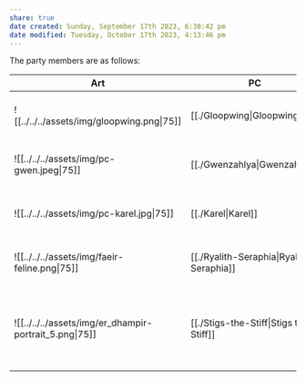 ```yaml
---
share: true
date created: Sunday, September 17th 2023, 6:38:42 pm
date modified: Tuesday, October 17th 2023, 4:13:46 pm
---
```


The party members are as follows: 

| Art                                         | PC                                                                     | Quick Stats                                             | Ancestry | Background    | Class             | Proficiencies                                                          | Languages                       |
| ------------------------------------------- | ---------------------------------------------------------------------- | ------------------------------------------------------- | -------- | ------------- | ----------------- | ---------------------------------------------------------------------- | ------------------------------- |
| ![[../../../assets/img/gloopwing.png\|75]]             | [[./Gloopwing\|Gloopwing]]               | :rif_eye:10 :rif_spy:11<br>:rif_shield:18 :fas_heart:13 | Plasmoid | Haunted One   | Fighter (lvl 2)   | Arcana, History, Insight, Religion\-                                   | Common, Draconic, Giant, Goblin |
| ![[../../../assets/img/pc-gwen.jpeg\|75]]              | [[./Gwenzahlya\|Gwenzahlya]]             | :rif_eye:12 :rif_spy:14<br>:rif_shield:18 :fas_heart:14 | Doloi    | Spirit Medium | Wizard (lvl 2)    | Arcana, Investigation, Perception, Performance\-                       | Common, Goblin                  |
| ![[../../../assets/img/pc-karel.jpg\|75]]              | [[./Karel\|Karel]]                       | :rif_eye:10 :rif_spy:13<br>:rif_shield:16 :fas_heart:21 | Human    | Renegade      | Pugilist (lvl 2)  | Athletics, Insight, Intimidation, Survival\-                           | Common                          |
| ![[../../../assets/img/faeir-feline.png\|75]]          | [[./Ryalith-Seraphia\|Ryalith Seraphia]] | :rif_eye:12 :rif_spy:12<br>:rif_shield:16 :fas_heart:22 | Faeir    | Criminal      | Pugilist (lvl 2)  | Athletics, Deception, Perception, Stealth\-                            | Common, Faeir                   |
| ![[../../../assets/img/er_dhampir-portrait_5.png\|75]] | [[./Stigs-the-Stiff\|Stigs the Stiff]]   | :rif_eye:13 :rif_spy:15<br>:rif_shield:16 :fas_heart:17 | Dhampir  | Shipwright    | Artificer (lvl 2) | Arcana, History, Investigation, Perception, Sleight of Hand, Stealth\- | Common                          |
